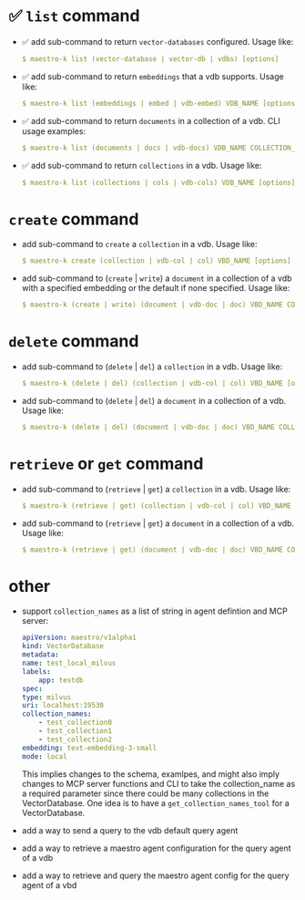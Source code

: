 # ✅ `list` command

* ✅ add sub-command to return `vector-databases` configured. Usage like:
    ```yaml
    $ maestro-k list (vector-database | vector-db | vdbs) [options]
    ```

* ✅ add sub-command to return `embeddings` that a vdb supports. Usage like:
    ```yaml
    $ maestro-k list (embeddings | embed | vdb-embed) VDB_NAME [options]
    ```

* ✅ add sub-command to return `documents` in a collection of a vdb. CLI usage examples:
    ```yaml
    $ maestro-k list (documents | docs | vdb-docs) VDB_NAME COLLECTION_NAME [options]
    ```

* ✅ add sub-command to return `collections` in a vdb. Usage like:
    ```yaml
    $ maestro-k list (collections | cols | vdb-cols) VDB_NAME [options]
    ```

# `create` command

* add sub-command to `create` a `collection` in a vdb. Usage like:
    ```yaml
    $ maestro-k create (collection | vdb-col | col) VBD_NAME [options]
    ```

* add sub-command to (`create` | `write`) a `document` in a collection of a vdb with a specified embedding or the default if none specified. Usage like:
    ```yaml
    $ maestro-k (create | write) (document | vdb-doc | doc) VBD_NAME COLLECTION_NAME (EMBEDDING_NAME) [options]
    ```

# `delete` command

* add sub-command to (`delete` | `del`) a `collection` in a vdb. Usage like:
    ```yaml
    $ maestro-k (delete | del) (collection | vdb-col | col) VBD_NAME [options]
    ```

* add sub-command to (`delete` | `del`) a `document` in a collection of a vdb. Usage like:
    ```yaml
    $ maestro-k (delete | del) (document | vdb-doc | doc) VBD_NAME COLLECTION_NAME [options]
    ```


# `retrieve` or `get` command

* add sub-command to (`retrieve` | `get`) a `collection` in a vdb. Usage like:
    ```yaml
    $ maestro-k (retrieve | get) (collection | vdb-col | col) VBD_NAME [options]
    ```

* add sub-command to (`retrieve` | `get`) a `document` in a collection of a vdb. Usage like:
    ```yaml
    $ maestro-k (retrieve | get) (document | vdb-doc | doc) VBD_NAME COLLECTION_NAME [options]
    ```

# other

* support `collection_names` as a list of string in agent defintion and MCP server:
    ```yaml
    apiVersion: maestro/v1alpha1
    kind: VectorDatabase
    metadata:
    name: test_local_milvus
    labels:
        app: testdb
    spec:
    type: milvus
    uri: localhost:19530
    collection_names: 
        - test_collection0
        - test_collection1
        - test_collection2
    embedding: text-embedding-3-small
    mode: local
    ```
    This implies changes to the schema, examlpes, and might also imply changes to MCP server functions and CLI to take the collection_name as a required parameter since there could be many collections in the VectorDatabase. One idea is to have a `get_collection_names_tool` for a VectorDatabase. 

* add a way to send a query to the vdb default query agent

* add a way to retrieve a maestro agent configuration for the query agent of a vdb

* add a way to retrieve and query the maestro agent config for the query agent of a vbd